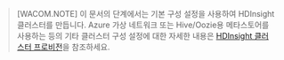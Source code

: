 > [WACOM.NOTE] 이 문서의 단계에서는 기본 구성 설정을 사용하여 HDInsight 클러스터를 만듭니다. Azure 가상 네트워크 또는 Hive/Oozie용 메타스토어를 사용하는 등의 기타 클러스터 구성 설정에 대한 자세한 내용은 [HDInsight 클러스터 프로비전][HDInsight 클러스터 프로비전]을 참조하세요.

  [HDInsight 클러스터 프로비전]: http://azure.microsoft.com/ko-kr/documentation/articles/hdinsight-provision-clusters/

